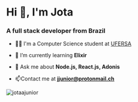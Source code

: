 # Hi 👋, I'm Jota
### A full stack developer from Brazil 

- 👩‍🎓 I'm a Computer Science student at [UFERSA](https://github.com/ufersa)

- 🌱 I’m currently learning **Elixir**

- 💬 Ask me about **Node.js, React.js, Adonis**

- 📫Contact me at **jjunior@protonmail.ch**

<p><img align="center" src="https://github-readme-stats.vercel.app/api/top-langs?username=jotaajunior&show_icons=true&locale=pt-BR&layout=compact" alt="jotaajunior" /></p>
